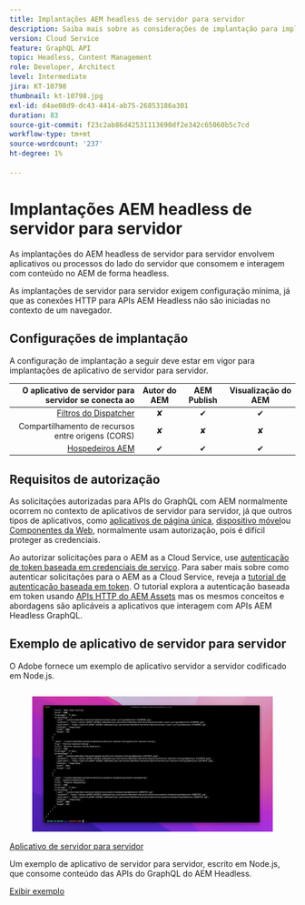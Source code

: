 ```yaml
---
title: Implantações AEM headless de servidor para servidor
description: Saiba mais sobre as considerações de implantação para implantações headless de AEM de servidor para servidor.
version: Cloud Service
feature: GraphQL API
topic: Headless, Content Management
role: Developer, Architect
level: Intermediate
jira: KT-10798
thumbnail: kt-10798.jpg
exl-id: d4ae08d9-dc43-4414-ab75-26853186a301
duration: 83
source-git-commit: f23c2ab86d42531113690df2e342c65060b5c7cd
workflow-type: tm+mt
source-wordcount: '237'
ht-degree: 1%

---
```


# Implantações AEM headless de servidor para servidor

As implantações do AEM headless de servidor para servidor envolvem aplicativos ou processos do lado do servidor que consomem e interagem com conteúdo no AEM de forma headless.

As implantações de servidor para servidor exigem configuração mínima, já que as conexões HTTP para APIs AEM Headless não são iniciadas no contexto de um navegador.

## Configurações de implantação

A configuração de implantação a seguir deve estar em vigor para implantações de aplicativo de servidor para servidor.

| O aplicativo de servidor para servidor se conecta ao | Autor do AEM | AEM Publish | Visualização do AEM |
|---------------------------------------------------------------:|:----------:|:-----------:|:-----------:|
| [Filtros do Dispatcher](./configurations/dispatcher-filters.md) | ✘ | ✔ | ✔ |
| Compartilhamento de recursos entre origens (CORS) | ✘ | ✘ | ✘ |
| [Hospedeiros AEM](./configurations/aem-hosts.md) | ✔ | ✔ | ✔ |

## Requisitos de autorização

As solicitações autorizadas para APIs do GraphQL com AEM normalmente ocorrem no contexto de aplicativos de servidor para servidor, já que outros tipos de aplicativos, como [aplicativos de página única](./spa.md), [dispositivo móvel](./mobile.md)ou [Componentes da Web](./web-component.md), normalmente usam autorização, pois é difícil proteger as credenciais.

Ao autorizar solicitações para o AEM as a Cloud Service, use [autenticação de token baseada em credenciais de serviço](https://experienceleague.adobe.com/docs/experience-manager-cloud-service/content/implementing/developing/generating-access-tokens-for-server-side-apis.html). Para saber mais sobre como autenticar solicitações para o AEM as a Cloud Service, reveja a [tutorial de autenticação baseada em token](https://experienceleague.adobe.com/docs/experience-manager-learn/getting-started-with-aem-headless/authentication/overview.html). O tutorial explora a autenticação baseada em token usando [APIs HTTP do AEM Assets](https://experienceleague.adobe.com/docs/experience-manager-cloud-service/content/assets/admin/mac-api-assets.html) mas os mesmos conceitos e abordagens são aplicáveis a aplicativos que interagem com APIs AEM Headless GraphQL.

## Exemplo de aplicativo de servidor para servidor

O Adobe fornece um exemplo de aplicativo servidor a servidor codificado em Node.js.

<div class="columns is-multiline">
    <!-- Server-to-server app -->
    <div class="column is-half-tablet is-half-desktop is-one-third-widescreen" aria-label="Server-to-server app" tabindex="0">
       <div class="card">
           <div class="card-image">
               <figure class="image is-16by9">
                   <a href="../example-apps/server-to-server-app.md" title="Aplicativo de servidor para servidor" tabindex="-1">
                       <img class="is-bordered-r-small" src="../example-apps/assets/server-to-server-app/server-to-server-card.png" alt="Aplicativo de servidor para servidor">
                   </a>
               </figure>
           </div>
           <div class="card-content is-padded-small">
               <div class="content">
                   <p class="headline is-size-6 has-text-weight-bold"><a href="../example-apps/server-to-server-app.md" title="Aplicativo de servidor para servidor">Aplicativo de servidor para servidor</a></p>
                   <p class="is-size-6">Um exemplo de aplicativo de servidor para servidor, escrito em Node.js, que consome conteúdo das APIs do GraphQL do AEM Headless.</p>
                   <a href="../example-apps/server-to-server-app.md" class="spectrum-Button spectrum-Button--outline spectrum-Button--primary spectrum-Button--sizeM">
                       <span class="spectrum-Button-label has-no-wrap has-text-weight-bold">Exibir exemplo</span>
                   </a>
               </div>
           </div>
       </div>
    </div>
</div>
